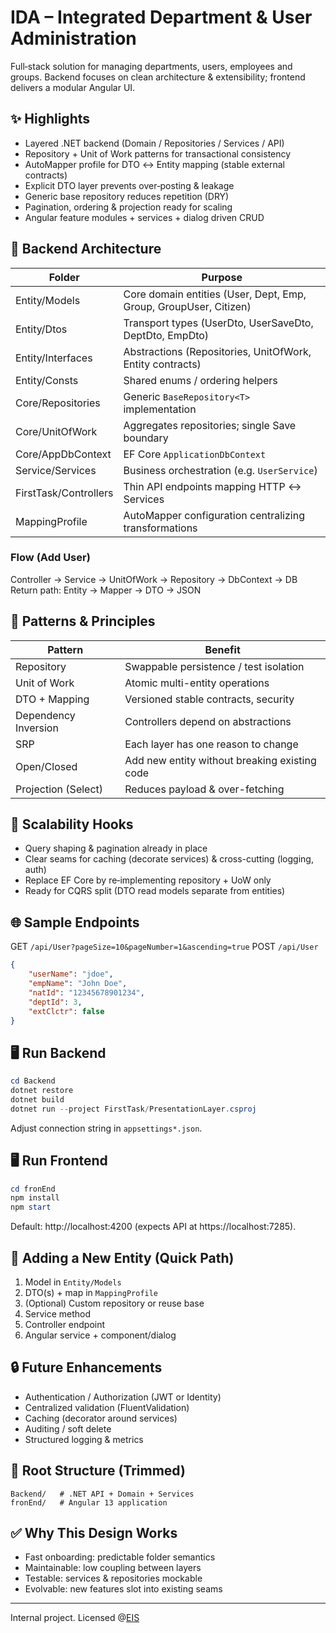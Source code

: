 # IDA – Integrated Department & User Administration

Full‑stack solution for managing departments, users, employees and groups. Backend focuses on clean architecture & extensibility; frontend delivers a modular Angular UI.

## ✨ Highlights

-   Layered .NET backend (Domain / Repositories / Services / API)
-   Repository + Unit of Work patterns for transactional consistency
-   AutoMapper profile for DTO ↔ Entity mapping (stable external contracts)
-   Explicit DTO layer prevents over‑posting & leakage
-   Generic base repository reduces repetition (DRY)
-   Pagination, ordering & projection ready for scaling
-   Angular feature modules + services + dialog driven CRUD

## 🧱 Backend Architecture

| Folder                | Purpose                                                           |
| --------------------- | ----------------------------------------------------------------- |
| Entity/Models         | Core domain entities (User, Dept, Emp, Group, GroupUser, Citizen) |
| Entity/Dtos           | Transport types (UserDto, UserSaveDto, DeptDto, EmpDto)           |
| Entity/Interfaces     | Abstractions (Repositories, UnitOfWork, Entity contracts)         |
| Entity/Consts         | Shared enums / ordering helpers                                   |
| Core/Repositories     | Generic `BaseRepository<T>` implementation                        |
| Core/UnitOfWork       | Aggregates repositories; single Save boundary                     |
| Core/AppDbContext     | EF Core `ApplicationDbContext`                                    |
| Service/Services      | Business orchestration (e.g. `UserService`)                       |
| FirstTask/Controllers | Thin API endpoints mapping HTTP ↔ Services                        |
| MappingProfile        | AutoMapper configuration centralizing transformations             |

### Flow (Add User)

Controller → Service → UnitOfWork → Repository → DbContext → DB
Return path: Entity → Mapper → DTO → JSON

## 🧩 Patterns & Principles

| Pattern              | Benefit                                       |
| -------------------- | --------------------------------------------- |
| Repository           | Swappable persistence / test isolation        |
| Unit of Work         | Atomic multi-entity operations                |
| DTO + Mapping        | Versioned stable contracts, security          |
| Dependency Inversion | Controllers depend on abstractions            |
| SRP                  | Each layer has one reason to change           |
| Open/Closed          | Add new entity without breaking existing code |
| Projection (Select)  | Reduces payload & over-fetching               |

## 🚀 Scalability Hooks

-   Query shaping & pagination already in place
-   Clear seams for caching (decorate services) & cross-cutting (logging, auth)
-   Replace EF Core by re‑implementing repository + UoW only
-   Ready for CQRS split (DTO read models separate from entities)

## 🌐 Sample Endpoints

GET `/api/User?pageSize=10&pageNumber=1&ascending=true`
POST `/api/User`

```json
{
    "userName": "jdoe",
    "empName": "John Doe",
    "natId": "12345678901234",
    "deptId": 3,
    "extClctr": false
}
```

## 🖥️ Run Backend

```powershell
cd Backend
dotnet restore
dotnet build
dotnet run --project FirstTask/PresentationLayer.csproj
```

Adjust connection string in `appsettings*.json`.

## 🖥️ Run Frontend

```powershell
cd fronEnd
npm install
npm start
```

Default: http://localhost:4200 (expects API at https://localhost:7285).

## 🧪 Adding a New Entity (Quick Path)

1. Model in `Entity/Models`
2. DTO(s) + map in `MappingProfile`
3. (Optional) Custom repository or reuse base
4. Service method
5. Controller endpoint
6. Angular service + component/dialog

## 🔒 Future Enhancements

-   Authentication / Authorization (JWT or Identity)
-   Centralized validation (FluentValidation)
-   Caching (decorator around services)
-   Auditing / soft delete
-   Structured logging & metrics

## 📂 Root Structure (Trimmed)

```
Backend/   # .NET API + Domain + Services
fronEnd/   # Angular 13 application
```

## ✅ Why This Design Works

-   Fast onboarding: predictable folder semantics
-   Maintainable: low coupling between layers
-   Testable: services & repositories mockable
-   Evolvable: new features slot into existing seams

---

Internal project. Licensed @[EIS](https://eis.com.eg/)
